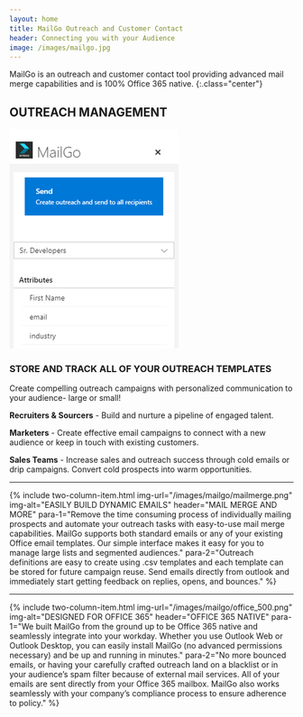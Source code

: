 ```yaml
---
layout: home
title: MailGo Outreach and Customer Contact
header: Connecting you with your Audience
image: /images/mailgo.jpg
---
```


MailGo is an outreach and customer contact tool providing advanced mail merge capabilities and is 100% Office 365 native.
{:.class="center"}

## OUTREACH MANAGEMENT

<div class="two-column-row">
    <div class="image">
        <img class="center" src="/images/mailgo/outreach.png" alt="Outreach Management" />
    </div>
    <div class="content">
        <h3 class="bold">STORE AND TRACK ALL OF YOUR OUTREACH TEMPLATES</h3>
        <p class="paragraph-one">Create compelling outreach campaigns with personalized communication to your audience- large or small!</p>
        <p class="paragraph-two"><b>Recruiters & Sourcers</b> - Build and nurture a pipeline of engaged talent.</p>
        <p class="paragraph-three"><b>Marketers</b> - Create effective email campaigns to connect with a new audience or keep in touch with existing customers.</p>
        <p class="paragraph-three"><b>Sales Teams</b> - Increase sales and outreach success through cold emails or drip campaigns. Convert cold prospects into warm opportunities.</p>
    </div>
    <div class="clear"></div>
</div>

----

{% include two-column-item.html
    img-url="/images/mailgo/mailmerge.png"
    img-alt="EASILY BUILD DYNAMIC EMAILS"
    header="MAIL MERGE AND MORE"
    para-1="Remove the time consuming process of individually mailing prospects and automate your outreach tasks with easy-to-use mail merge capabilities. MailGo supports both standard emails or any of your existing Office email templates. Our simple interface makes it easy for you to manage large lists and segmented audiences."
    para-2="Outreach definitions are easy to create using .csv templates and each template can be stored for future campaign reuse. Send emails directly from outlook and immediately start getting feedback on replies, opens, and bounces."
%}

----

{% include two-column-item.html
    img-url="/images/mailgo/office_500.png"
    img-alt="DESIGNED FOR OFFICE 365"
    header="OFFICE 365 NATIVE"
    para-1="We built MailGo from the ground up to be Office 365 native and seamlessly integrate into your workday. Whether you use Outlook Web or Outlook Desktop, you can easily install MailGo (no advanced permissions necessary) and be up and running in minutes."
    para-2="No more bounced emails, or having your carefully crafted outreach land on a blacklist or in your audience’s spam filter because of external mail services.  All of your emails are sent directly from your Office 365 mailbox. MailGo also works seamlessly with your company’s compliance process to ensure adherence to policy."
%}

